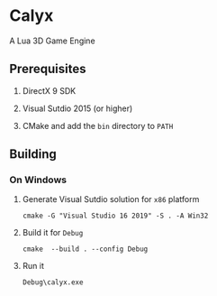 # Calyx

A Lua 3D Game Engine

## Prerequisites

1. DirectX 9 SDK

2. Visual Sutdio 2015 (or higher)

3. CMake and add the `bin` directory to `PATH`

## Building

### On Windows

1. Generate Visual Sutdio solution for `x86` platform

    ```shell
    cmake -G "Visual Studio 16 2019" -S . -A Win32
    ```

2. Build it for `Debug`

    ```shell
    cmake  --build . --config Debug
    ```

3. Run it

    ```shell
    Debug\calyx.exe
    ```
